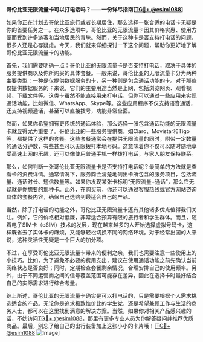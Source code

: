 **哥伦比亚无限流量卡可以打电话吗？——一份详尽指南[[TG💪+ @esim1088](https://t.me/s/esim1088)]**

如果你正在计划去哥伦比亚旅行或者长期居住，那么选择一张合适的电话卡无疑是你的首要任务之一。在众多选项中，哥伦比亚的无限流量卡因其价格实惠、使用方便而受到许多游客和当地居民的青睐。然而，关于这种卡是否支持打电话的问题，很多人还是心存疑虑。今天，我们就来详细探讨一下这个问题，帮助你更好地了解哥伦比亚无限流量卡的功能。

首先，我们需要明确一点：哥伦比亚的无限流量卡是否支持打电话，取决于具体的服务提供商以及你所购买的具体套餐。一般来说，哥伦比亚的无限流量卡分为两种主要类型：一种是仅提供数据服务的卡，另一种则是包含通话功能的卡。对于那些仅提供数据服务的卡来说，它们的主要用途当然是上网，包括浏览网页、观看视频、下载文件等。这类卡虽然不能直接用来打电话，但你可以通过一些应用来实现通话功能，比如微信、WhatsApp、Skype等。这些应用程序不仅支持语音通话，还支持视频通话，甚至可以直接拨号，功能非常全面。

然而，如果你希望拥有更传统的通话体验，那么选择一张包含通话功能的无限流量卡就显得尤为重要了。哥伦比亚的一些服务提供商，如Claro、Movistar和Tigo等，都提供了这样的套餐。这些套餐通常会在提供无限流量的同时，附带一定数量的通话分钟数，有些甚至可以无限拨打本地号码。这意味着你不仅可以随时随地享受高速上网的乐趣，还可以像使用普通手机一样拨打电话，与家人朋友保持联系。

那么，如何判断一张哥伦比亚无限流量卡是否支持打电话呢？最简单的方法就是查看卡的资费详情。通常情况下，服务商会清楚地列出卡所包含的服务项目，包括流量、通话时长、短信数量等。如果你发现某张卡标明“无限流量+通话”，那么它无疑就是你想要的那种卡。此外，在购买前，你还可以通过客服热线或官方网站咨询具体的套餐内容，确保自己选购到最适合自己的产品。

当然，除了打电话的功能之外，哥伦比亚无限流量卡还有其他诸多优点值得我们关注。例如，它的价格相对低廉，非常适合预算有限的旅行者和学生群体。而且，随着电子SIM卡（eSIM）技术的发展，现在越来越多的人开始选择虚拟号码卡，这样既省去了实体卡的麻烦，又能够轻松切换不同的网络环境。对于经常出国的人来说，这种灵活性无疑是一个巨大的加分项。

不过，在享受哥伦比亚无限流量卡带来的便利之余，我们也需要注意一些使用上的小技巧。比如，为了避免不必要的费用支出，建议在使用通话功能之前先确认当前网络状态是否良好；同时，定期检查套餐剩余情况，合理安排自己的使用频率。另外，由于不同运营商之间的信号覆盖范围可能存在差异，因此在选择卡时最好结合自己的实际需求进行综合考量。

综上所述，哥伦比亚的无限流量卡确实是可以打电话的，只是需要根据个人需求挑选适合的产品。无论你是追求极致性价比的学生党，还是希望兼顾工作与生活的商务人士，都可以在这里找到满意的解决方案。当然，如果你对相关产品感兴趣的话，不妨访问[TG💪+ @esim1088](https://t.me/s/esim1088)，那里有更多专业人员为你解答疑问并推荐优质商品。最后，别忘了给自己的出行装备加上这张小小的卡片哦！[[TG💪+ @esim1088](https://t.me/s/esim1088) ![Image](https://i.postimg.cc/4NQfJmqS/Snipaste-2025-05-13-00-14-12.png)]